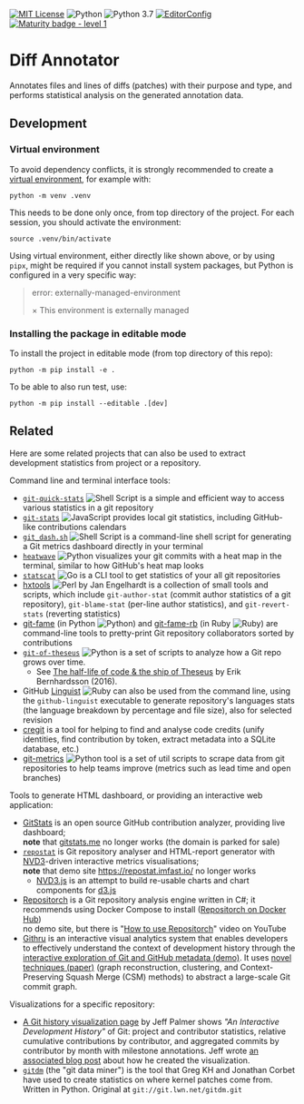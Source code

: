 [![MIT License](https://img.shields.io/badge/License-MIT-green.svg)](https://choosealicense.com/licenses/mit/)
![Python](https://img.shields.io/badge/Python-3776AB?logo=python&logoColor=white)
![Python 3.7](https://img.shields.io/badge/python-3.7-blue.svg)
[![EditorConfig](https://img.shields.io/badge/Editor%20Config-E0EFEF?logo=editorconfig&logoColor=000)](https://editorconfig.org/)
[![Maturity badge - level 1](https://img.shields.io/badge/Maturity-Level%201%20--%20New%20Project-yellow.svg)](https://github.com/tophat/getting-started/blob/master/scorecard.md)

# Diff Annotator

Annotates files and lines of diffs (patches) with their purpose and type,
and performs statistical analysis on the generated annotation data.

## Development

### Virtual environment

To avoid dependency conflicts, it is strongly recommended to create
a [virtual environment][venv], for example with:
```commandline
python -m venv .venv
```

This needs to be done only once, from top directory of the project.
For each session, you should activate the environment:
```commandline
source .venv/bin/activate
```

Using virtual environment, either directly like shown above, or
by using `pipx`, might be required if you cannot install system
packages, but Python is configured in a very specific way:

> error: externally-managed-environment
>
> × This environment is externally managed

[venv]: https://python.readthedocs.io/en/stable/library/venv.html

### Installing the package in editable mode

To install the project in editable mode (from top directory of this repo):
```commandline
python -m pip install -e .
```

To be able to also run test, use:
```commandline
python -m pip install --editable .[dev]
```

## Related

Here are some related projects that can also be used
to extract development statistics from project or a repository.

Command line and terminal interface tools:

- [`git-quick-stats`](https://git-quick-stats.sh/)
  ![Shell Script](https://img.shields.io/badge/shell_script-%23121011.svg?logo=gnu-bash&logoColor=white)
  is a simple and efficient way to access various statistics in a git repository
- [`git-stats`](https://github.com/IonicaBizau/git-stats)
  ![JavaScript](https://img.shields.io/badge/JavaScript-%23323330.svg?logo=JavaScript&logoColor=%23F7DF1E)
  provides local git statistics, including GitHub-like contributions calendars
- [`git_dash.sh`](https://github.com/darul75/git_dash)
  ![Shell Script](https://img.shields.io/badge/shell_script-%23121011.svg?logo=gnu-bash&logoColor=white)
  is a command-line shell script
  for generating a Git metrics dashboard directly in your terminal
- [`heatwave`](https://github.com/james-stoup/heatwave)
  ![Python](https://img.shields.io/badge/Python-3670A0?logo=Python&logoColor=ffdd54)
  visualizes your git commits with a heat map in the terminal,
  similar to how GitHub's heat map looks
- [`statscat`](https://github.com/z1cheng/statscat)
  ![Go](https://img.shields.io/badge/Go-%2300ADD8.svg?logo=Go&logoColor=white)
  is a CLI tool to get statistics of your all git repositories
- [hxtools](http://inai.de/projects/hxtools/)
  ![Perl](https://img.shields.io/badge/Perl-%2339457E.svg?logo=Perl&logoColor=white)
  by Jan Engelhardt
  is a collection of small tools and scripts, which include
  `git-author-stat` (commit author statistics of a git repository),
  `git-blame-stat` (per-line author statistics), and
  `git-revert-stats` (reverting statistics)
- [git-fame](https://github.com/casperdcl/git-fame) (in Python ![Python](https://img.shields.io/badge/Python-3670A0?logo=Python&logoColor=ffdd54)) and
  [git-fame-rb](https://github.com/oleander/git-fame-rb) (in Ruby ![Ruby](https://img.shields.io/badge/Ruby-%23CC342D.svg?logo=Ruby&logoColor=white))
  are command-line tools to pretty-print Git repository collaborators
  sorted by contributions
- [`git-of-theseus`](https://github.com/erikbern/git-of-theseus)
  ![Python](https://img.shields.io/badge/Python-3670A0?logo=Python&logoColor=ffdd54)
  is a set of scripts to analyze how a Git repo grows over time.
  - See [The half-life of code & the ship of Theseus](https://erikbern.com/2016/12/05/the-half-life-of-code.html)
    by Erik Bernhardsson (2016).
- GitHub [Linguist](https://github.com/github-linguist/linguist)
  ![Ruby](https://img.shields.io/badge/Ruby-%23CC342D.svg?logo=Ruby&logoColor=white)
  can also be used from the command line, using the `github-linguist` executable
  to generate repository's languages stats
  (the language breakdown by percentage and file size),
  also for selected revision
- [cregit](https://github.com/cregit/cregit)
  is a tool for helping to find and analyse code credits
  (unify identities, find contribution by token,
  extract metadata into a SQLite database, etc.)
- [git-metrics](https://github.com/Praqma/git-metrics)
  ![Python](https://img.shields.io/badge/Python-3670A0?logo=Python&logoColor=ffdd54)
  tool is a set of util scripts to scrape data from git repositories
  to help teams improve (metrics such as lead time and open branches)

Tools to generate HTML dashboard, or providing an interactive web application:

- [GitStats](https://github.com/akashraj9828/gitstats)
  is an open source GitHub contribution analyzer, providing live dashboard;<br>
  **note** that [gitstats.me](https://gitstats.me/) no longer works
  (the domain is parked for sale)
- [`repostat`](https://github.com/vifactor/repostat)
  is Git repository analyser and HTML-report generator
  with [NVD3](https://nvd3.org/)-driven interactive metrics visualisations;<br>
  **note** that demo site <https://repostat.imfast.io/> no longer works
  - [NVD3.js](https://nvd3.org/) is an attempt to build re-usable charts
    and chart components for [d3.js](http://d3js.org/)
- [Repositorch](https://github.com/kirnosenko/Repositorch)
  is a Git repository analysis engine written in C#;
  it recommends using Docker Compose to install
  ([Repositorch on Docker Hub](https://hub.docker.com/r/kirnosenko/repositorch))<br>
  no demo site, but there is "[How to use Repositorch](https://www.youtube.com/watch?v=Rd5R0BbFdGA)"
  video on YouTube
- [Githru](https://github.com/githru/githru) is an interactive visual analytics system
  that enables developers to effectively understand the context of development history
  through the [interactive exploration of Git and GitHub metadata (demo)](https://githru.github.io/demo/).
  It uses [novel techniques (paper)](https://arxiv.org/abs/2009.03115) (graph reconstruction,
  clustering, and Context-Preserving Squash Merge (CSM) methods) to abstract
  a large-scale Git commit graph.

Visualizations for a specific repository:

- [A Git history visualization page](https://git-history.jpalmer.dev/)
  by Jeff Palmer shows _"An Interactive Development History"_ of Git:
  project and contributor statistics, relative cumulative contributions
  by contributor, and aggregated commits by contributor by month
  with milestone annotations.
  Jeff wrote [an associated blog post](https://jpalmer.dev/2021/05/interactive-git-history/)
  about how he created the visualization.
- [`gitdm`](https://github.com/npalix/gitdm) (the "git data miner")
  is the tool that Greg KH and Jonathan Corbet have used
  to create statistics on where kernel patches come from.
  Written in Python.  Original at `git://git.lwn.net/gitdm.git`

